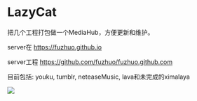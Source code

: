 # LazyCat

把几个工程打包做一个MediaHub，方便更新和维护。

server在 https://fuzhuo.github.io

server工程 https://github.com/fuzhuo/fuzhuo.github.com

目前包括: youku, tumblr, neteaseMusic, lava和未完成的ximalaya

![](https://fuzhuo.github.io/icons/lazycat.png)
